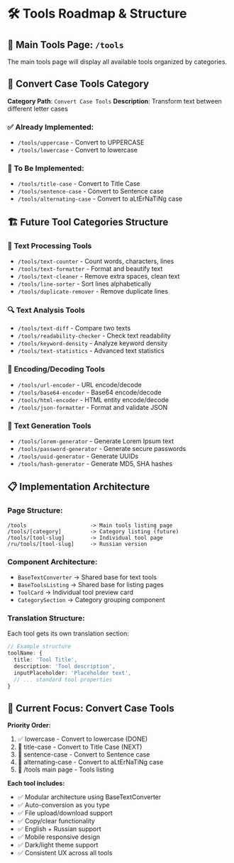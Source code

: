 # 🛠️ Tools Roadmap & Structure

## 📁 Main Tools Page: `/tools`

The main tools page will display all available tools organized by categories.

## 🎯 **Convert Case Tools Category**

**Category Path**: `Convert Case Tools`
**Description**: Transform text between different letter cases

### ✅ **Already Implemented:**
- `/tools/uppercase` - Convert to UPPERCASE
- `/tools/lowercase` - Convert to lowercase

### 🚧 **To Be Implemented:**
- `/tools/title-case` - Convert to Title Case
- `/tools/sentence-case` - Convert to Sentence case  
- `/tools/alternating-case` - Convert to aLtErNaTiNg case

## 🏗️ **Future Tool Categories Structure**

### 📝 **Text Processing Tools**
- `/tools/text-counter` - Count words, characters, lines
- `/tools/text-formatter` - Format and beautify text
- `/tools/text-cleaner` - Remove extra spaces, clean text
- `/tools/line-sorter` - Sort lines alphabetically
- `/tools/duplicate-remover` - Remove duplicate lines

### 🔍 **Text Analysis Tools**
- `/tools/text-diff` - Compare two texts
- `/tools/readability-checker` - Check text readability
- `/tools/keyword-density` - Analyze keyword density
- `/tools/text-statistics` - Advanced text statistics

### 🔐 **Encoding/Decoding Tools**
- `/tools/url-encoder` - URL encode/decode
- `/tools/base64-encoder` - Base64 encode/decode
- `/tools/html-encoder` - HTML entity encode/decode
- `/tools/json-formatter` - Format and validate JSON

### 🎨 **Text Generation Tools**
- `/tools/lorem-generator` - Generate Lorem Ipsum text
- `/tools/password-generator` - Generate secure passwords
- `/tools/uuid-generator` - Generate UUIDs
- `/tools/hash-generator` - Generate MD5, SHA hashes

## 📋 **Implementation Architecture**

### **Page Structure:**
```
/tools                    -> Main tools listing page
/tools/[category]         -> Category listing (future)
/tools/[tool-slug]        -> Individual tool page
/ru/tools/[tool-slug]     -> Russian version
```

### **Component Architecture:**
- `BaseTextConverter` -> Shared base for text tools
- `BaseToolsListing` -> Shared base for listing pages  
- `ToolCard` -> Individual tool preview card
- `CategorySection` -> Category grouping component

### **Translation Structure:**
Each tool gets its own translation section:
```typescript
// Example structure
toolName: {
  title: 'Tool Title',
  description: 'Tool description',
  inputPlaceholder: 'Placeholder text',
  // ... standard tool properties
}
```

## 🎯 **Current Focus: Convert Case Tools**

**Priority Order:**
1. ✅ lowercase - Convert to lowercase (DONE)
2. 🚧 title-case - Convert to Title Case (NEXT)
3. 🚧 sentence-case - Convert to Sentence case
4. 🚧 alternating-case - Convert to aLtErNaTiNg case
5. 🚧 /tools main page - Tools listing

**Each tool includes:**
- ✅ Modular architecture using BaseTextConverter
- ✅ Auto-conversion as you type
- ✅ File upload/download support
- ✅ Copy/clear functionality
- ✅ English + Russian support
- ✅ Mobile responsive design
- ✅ Dark/light theme support
- ✅ Consistent UX across all tools
